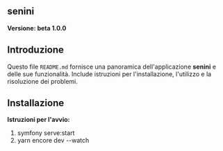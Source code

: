 ## senini

**Versione: beta 1.0.0**

## Introduzione

Questo file `README.md` fornisce una panoramica dell'applicazione **senini** e delle sue funzionalità. Include istruzioni per l'installazione, l'utilizzo e la risoluzione dei problemi.

## Installazione

**Istruzioni per l'avvio:**

1. symfony serve:start
2. yarn encore dev --watch
